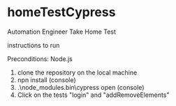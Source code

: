 # homeTestCypress
Automation Engineer Take Home Test

instructions to run

Preconditions:
Node.js

1. clone the repository on the local machine
2. npn install (console)
3. .\node_modules\.bin\cypress open (console)
4. Click on the tests "login" and "addRemoveElements"
